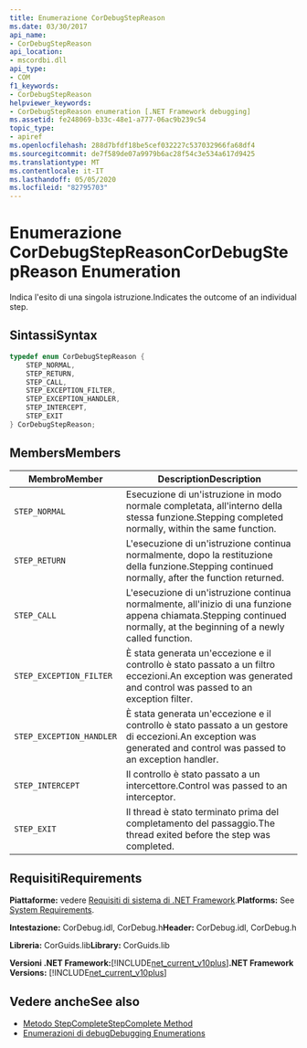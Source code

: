 ```yaml
---
title: Enumerazione CorDebugStepReason
ms.date: 03/30/2017
api_name:
- CorDebugStepReason
api_location:
- mscordbi.dll
api_type:
- COM
f1_keywords:
- CorDebugStepReason
helpviewer_keywords:
- CorDebugStepReason enumeration [.NET Framework debugging]
ms.assetid: fe248069-b33c-48e1-a777-06ac9b239c54
topic_type:
- apiref
ms.openlocfilehash: 288d7bfdf18be5cef032227c537032966fa68df4
ms.sourcegitcommit: de7f589de07a9979b6ac28f54c3e534a617d9425
ms.translationtype: MT
ms.contentlocale: it-IT
ms.lasthandoff: 05/05/2020
ms.locfileid: "82795703"
---
```

# <a name="cordebugstepreason-enumeration"></a><span data-ttu-id="c7659-102">Enumerazione CorDebugStepReason</span><span class="sxs-lookup"><span data-stu-id="c7659-102">CorDebugStepReason Enumeration</span></span>
<span data-ttu-id="c7659-103">Indica l'esito di una singola istruzione.</span><span class="sxs-lookup"><span data-stu-id="c7659-103">Indicates the outcome of an individual step.</span></span>  
  
## <a name="syntax"></a><span data-ttu-id="c7659-104">Sintassi</span><span class="sxs-lookup"><span data-stu-id="c7659-104">Syntax</span></span>  
  
```cpp  
typedef enum CorDebugStepReason {  
    STEP_NORMAL,  
    STEP_RETURN,  
    STEP_CALL,  
    STEP_EXCEPTION_FILTER,  
    STEP_EXCEPTION_HANDLER,  
    STEP_INTERCEPT,  
    STEP_EXIT  
} CorDebugStepReason;  
```  
  
## <a name="members"></a><span data-ttu-id="c7659-105">Members</span><span class="sxs-lookup"><span data-stu-id="c7659-105">Members</span></span>  
  
|<span data-ttu-id="c7659-106">Membro</span><span class="sxs-lookup"><span data-stu-id="c7659-106">Member</span></span>|<span data-ttu-id="c7659-107">Description</span><span class="sxs-lookup"><span data-stu-id="c7659-107">Description</span></span>|  
|------------|-----------------|  
|`STEP_NORMAL`|<span data-ttu-id="c7659-108">Esecuzione di un'istruzione in modo normale completata, all'interno della stessa funzione.</span><span class="sxs-lookup"><span data-stu-id="c7659-108">Stepping completed normally, within the same function.</span></span>|  
|`STEP_RETURN`|<span data-ttu-id="c7659-109">L'esecuzione di un'istruzione continua normalmente, dopo la restituzione della funzione.</span><span class="sxs-lookup"><span data-stu-id="c7659-109">Stepping continued normally, after the function returned.</span></span>|  
|`STEP_CALL`|<span data-ttu-id="c7659-110">L'esecuzione di un'istruzione continua normalmente, all'inizio di una funzione appena chiamata.</span><span class="sxs-lookup"><span data-stu-id="c7659-110">Stepping continued normally, at the beginning of a newly called function.</span></span>|  
|`STEP_EXCEPTION_FILTER`|<span data-ttu-id="c7659-111">È stata generata un'eccezione e il controllo è stato passato a un filtro eccezioni.</span><span class="sxs-lookup"><span data-stu-id="c7659-111">An exception was generated and control was passed to an exception filter.</span></span>|  
|`STEP_EXCEPTION_HANDLER`|<span data-ttu-id="c7659-112">È stata generata un'eccezione e il controllo è stato passato a un gestore di eccezioni.</span><span class="sxs-lookup"><span data-stu-id="c7659-112">An exception was generated and control was passed to an exception handler.</span></span>|  
|`STEP_INTERCEPT`|<span data-ttu-id="c7659-113">Il controllo è stato passato a un intercettore.</span><span class="sxs-lookup"><span data-stu-id="c7659-113">Control was passed to an interceptor.</span></span>|  
|`STEP_EXIT`|<span data-ttu-id="c7659-114">Il thread è stato terminato prima del completamento del passaggio.</span><span class="sxs-lookup"><span data-stu-id="c7659-114">The thread exited before the step was completed.</span></span>|  
  
## <a name="requirements"></a><span data-ttu-id="c7659-115">Requisiti</span><span class="sxs-lookup"><span data-stu-id="c7659-115">Requirements</span></span>  
 <span data-ttu-id="c7659-116">**Piattaforme:** vedere [Requisiti di sistema di .NET Framework](../../get-started/system-requirements.md).</span><span class="sxs-lookup"><span data-stu-id="c7659-116">**Platforms:** See [System Requirements](../../get-started/system-requirements.md).</span></span>  
  
 <span data-ttu-id="c7659-117">**Intestazione:** CorDebug.idl, CorDebug.h</span><span class="sxs-lookup"><span data-stu-id="c7659-117">**Header:** CorDebug.idl, CorDebug.h</span></span>  
  
 <span data-ttu-id="c7659-118">**Libreria:** CorGuids.lib</span><span class="sxs-lookup"><span data-stu-id="c7659-118">**Library:** CorGuids.lib</span></span>  
  
 <span data-ttu-id="c7659-119">**Versioni .NET Framework:**[!INCLUDE[net_current_v10plus](../../../../includes/net-current-v10plus-md.md)]</span><span class="sxs-lookup"><span data-stu-id="c7659-119">**.NET Framework Versions:** [!INCLUDE[net_current_v10plus](../../../../includes/net-current-v10plus-md.md)]</span></span>  
  
## <a name="see-also"></a><span data-ttu-id="c7659-120">Vedere anche</span><span class="sxs-lookup"><span data-stu-id="c7659-120">See also</span></span>

- [<span data-ttu-id="c7659-121">Metodo StepComplete</span><span class="sxs-lookup"><span data-stu-id="c7659-121">StepComplete Method</span></span>](icordebugmanagedcallback-stepcomplete-method.md)
- [<span data-ttu-id="c7659-122">Enumerazioni di debug</span><span class="sxs-lookup"><span data-stu-id="c7659-122">Debugging Enumerations</span></span>](debugging-enumerations.md)
